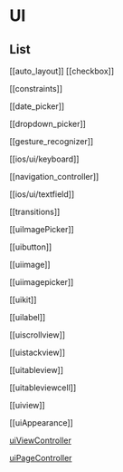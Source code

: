 # UI

## List



[[auto_layout]]
[[checkbox]]

[[constraints]]

[[date_picker]]

[[dropdown_picker]]

[[gesture_recognizer]]

[[ios/ui/keyboard]]

[[navigation_controller]]

[[ios/ui/textfield]]

[[transitions]]

[[uiImagePicker]]

[[uibutton]]

[[uiimage]]

[[uiimagepicker]]

[[uikit]]

[[uilabel]]

[[uiscrollview]]

[[uistackview]]

[[uitableview]]

[[uitableviewcell]]

[[uiview]]

[[uiAppearance]]

[uiViewController](uiViewController.md)

[uiPageController](uiPageController.md)